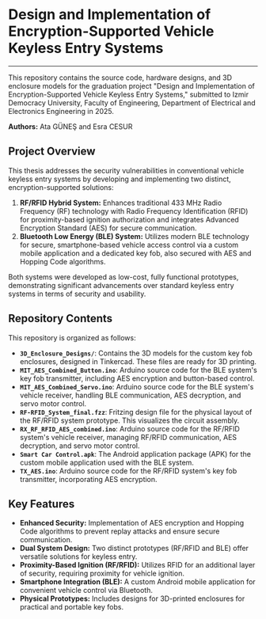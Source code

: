 # Design and Implementation of Encryption-Supported Vehicle Keyless Entry Systems

---

This repository contains the source code, hardware designs, and 3D enclosure models for the graduation project "Design and Implementation of Encryption-Supported Vehicle Keyless Entry Systems," submitted to Izmir Democracy University, Faculty of Engineering, Department of Electrical and Electronics Engineering in 2025.

**Authors:** Ata GÜNEŞ and Esra CESUR

## Project Overview

This thesis addresses the security vulnerabilities in conventional vehicle keyless entry systems by developing and implementing two distinct, encryption-supported solutions:

1.  **RF/RFID Hybrid System:** Enhances traditional 433 MHz Radio Frequency (RF) technology with Radio Frequency Identification (RFID) for proximity-based ignition authorization and integrates Advanced Encryption Standard (AES) for secure communication.
2.  **Bluetooth Low Energy (BLE) System:** Utilizes modern BLE technology for secure, smartphone-based vehicle access control via a custom mobile application and a dedicated key fob, also secured with AES and Hopping Code algorithms.

Both systems were developed as low-cost, fully functional prototypes, demonstrating significant advancements over standard keyless entry systems in terms of security and usability.

## Repository Contents

This repository is organized as follows:

* **`3D_Enclosure_Designs/`**: Contains the 3D models for the custom key fob enclosures, designed in Tinkercad. These files are ready for 3D printing.
* **`MIT_AES_Combined_Button.ino`**: Arduino source code for the BLE system's key fob transmitter, including AES encryption and button-based control.
* **`MIT_AES_Combined_Servo.ino`**: Arduino source code for the BLE system's vehicle receiver, handling BLE communication, AES decryption, and servo motor control.
* **`RF-RFID_System_final.fzz`**: Fritzing design file for the physical layout of the RF/RFID system prototype. This visualizes the circuit assembly.
* **`RX_RF_RFID_AES_combined.ino`**: Arduino source code for the RF/RFID system's vehicle receiver, managing RF/RFID communication, AES decryption, and servo motor control.
* **`Smart Car Control.apk`**: The Android application package (APK) for the custom mobile application used with the BLE system.
* **`TX_AES.ino`**: Arduino source code for the RF/RFID system's key fob transmitter, incorporating AES encryption.

## Key Features

* **Enhanced Security:** Implementation of AES encryption and Hopping Code algorithms to prevent replay attacks and ensure secure communication.
* **Dual System Design:** Two distinct prototypes (RF/RFID and BLE) offer versatile solutions for keyless entry.
* **Proximity-Based Ignition (RF/RFID):** Utilizes RFID for an additional layer of security, requiring proximity for vehicle ignition.
* **Smartphone Integration (BLE):** A custom Android mobile application for convenient vehicle control via Bluetooth.
* **Physical Prototypes:** Includes designs for 3D-printed enclosures for practical and portable key fobs.

